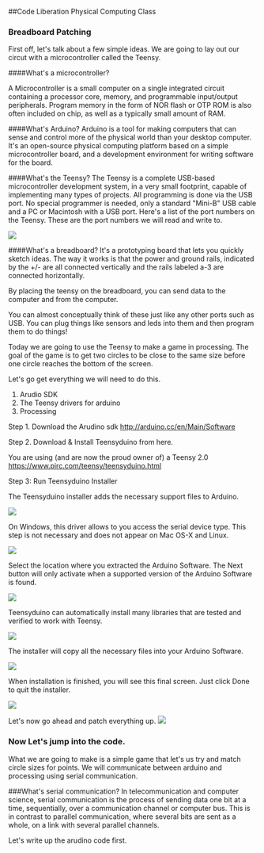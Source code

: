 
##Code Liberation Physical Computing Class

### Breadboard Patching
First off, let's talk about a few simple ideas. We are going to lay out our circut with a microcontroller called the Teensy. 

####What's a microcontroller? 

A Microcontroller is a small computer on a single integrated circuit containing a processor core, memory, and programmable input/output peripherals. Program memory in the form of NOR flash or OTP ROM is also often included on chip, as well as a typically small amount of RAM.


####What's Arduino? 
Arduino is a tool for making computers that can sense and control more of the physical world than your desktop computer. It's an open-source physical computing platform based on a simple microcontroller board, and a development environment for writing software for the board.

####What's the Teensy? 
The Teensy is a complete USB-based microcontroller development system, in a very small footprint, capable of implementing many types of projects. All programming is done via the USB port. No special programmer is needed, only a standard "Mini-B" USB cable and a PC or Macintosh with a USB port.
Here's a list of the port numbers on the Teensy. These are the port numbers we will read and write to.

![](images/pinout.png)


####What's a breadboard? 
It's a prototyping board that lets you quickly sketch ideas. The way it works is that the power and ground rails, indicated by the +/- are all connected vertically and the rails labeled a-3 are connected horizontally. 

By placing the teensy on the breadboard, you can send data to the computer and from the computer. 

You can almost conceptually think of these just like any other ports such as USB. You can plug things like sensors and leds into them and then program them to do things! 


Today we are going to use the Teensy to make a game in processing. The goal of the game is to get two circles to be close to the same size before one circle reaches the bottom of the screen. 

Let's go get everything we will need to do this. 

1. Arudio SDK
2. The Teensy drivers for arduino 
3. Processing 


Step 1. Download the Arudino sdk 
http://arduino.cc/en/Main/Software

Step 2. 
Download & Install Teensyduino from here. 

You are using (and are now the proud owner of) a Teensy 2.0 
https://www.pjrc.com/teensy/teensyduino.html

Step 3: Run Teensyduino Installer

The Teensyduino installer adds the necessary support files to Arduino.

![](images/01.png)

On Windows, this driver allows to you access the serial device type. This step is not necessary and does not appear on Mac OS-X and Linux.

![](images/02.png) 

Select the location where you extracted the Arduino Software. The Next button will only activate when a supported version of the Arduino Software is found.

![](images/03.png) 

Teensyduino can automatically install many libraries that are tested and verified to work with Teensy.

![](images/04.png) 

The installer will copy all the necessary files into your Arduino Software.

![](images/05.png) 

When installation is finished, you will see this final screen. Just click Done to quit the installer.

![](images/06.png) 

Let's now go ahead and patch everything up. 
![](images/clf_prototype.png)

### Now Let's jump into the code. 

What we are going to make is a simple game that let's us try and match circle sizes for points. We will communicate between arduino and processing using serial communication. 

###What's serial communication? 
In telecommunication and computer science, serial communication is the process of sending data one bit at a time, sequentially, over a communication channel or computer bus. This is in contrast to parallel communication, where several bits are sent as a whole, on a link with several parallel channels.

Let's write up the arudino code first. 


